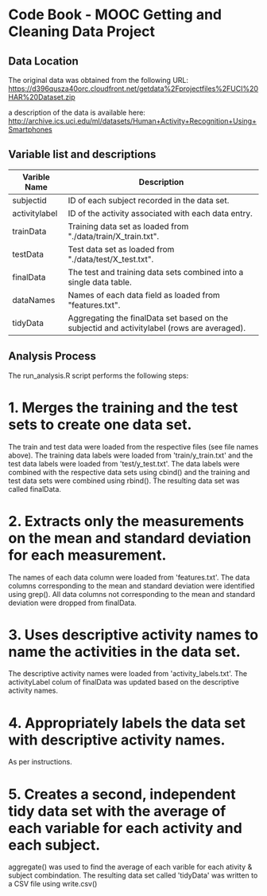 Code Book - MOOC Getting and Cleaning Data Project
==================================================

Data Location
-------------

The original data was obtained from the following URL:
	https://d396qusza40orc.cloudfront.net/getdata%2Fprojectfiles%2FUCI%20HAR%20Dataset.zip

a description of the data is available here:
	http://archive.ics.uci.edu/ml/datasets/Human+Activity+Recognition+Using+Smartphones

Variable list and descriptions
------------------------------

Varible Name	| Description
----------------|--------------
subjectid	| ID of each subject recorded in the data set. 
activitylabel	| ID of the activity associated with each data entry. 
trainData	| Training data set as loaded from "./data/train/X_train.txt".
testData	| Test data set as loaded from "./data/test/X_test.txt".
finalData	| The test and training data sets combined into a single data table. 
dataNames	| Names of each data field as loaded from "features.txt".
tidyData	| Aggregating the finalData set based on the subjectid and activitylabel (rows are averaged). 

Analysis Process
----------------

The run_analysis.R script performs the following steps: 

# 1. Merges the training and the test sets to create one data set.

The train and test data were loaded from the respective files (see file names above). The training data labels were loaded from 'train/y_train.txt' and the test data labels were loaded from 'test/y_test.txt'. The data labels were combined with the respective data sets using cbind() and the training and test data sets were combined using rbind(). The resulting data set was called finalData.

# 2. Extracts only the measurements on the mean and standard deviation for each measurement.

The names of each data column were loaded from 'features.txt'. The data columns corresponding to the mean and standard deviation were identified using grep(). All data columns not corresponding to the mean and standard deviation were dropped from finalData. 

# 3. Uses descriptive activity names to name the activities in the data set.

The descriptive activity names were loaded from 'activity_labels.txt'. The activityLabel colum of finalData was updated based on the descriptive activity names.

# 4. Appropriately labels the data set with descriptive activity names.

As per instructions. 

# 5. Creates a second, independent tidy data set with the average of each variable for each activity and each subject.

aggregate() was used to find the average of each varible for each ativity & subject combindation. The resulting data set called 'tidyData' was written to a CSV file using write.csv()





